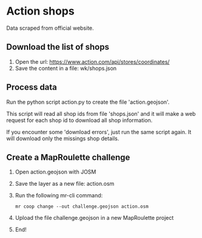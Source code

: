 # Action shops

Data scraped from official website.

## Download the list of shops

1. Open the url: https://www.action.com/api/stores/coordinates/
2. Save the content in a file: wk/shops.json

## Process data

Run the python script action.py to create the file 'action.geojson'.

This script will read all shop ids from file 'shops.json' and it will make a web
request for each shop id to download all shop information.

If you encounter some 'download errors', just run the same script again.
It will download only the missings shop details.


## Create a MapRoulette challenge

1. Open action.geojson with JOSM
2. Save the layer as a new file: action.osm
3. Run the following mr-cli command:

    `mr coop change --out challenge.geojson action.osm`
4. Upload the file challenge.geojson in a new MapRoulette project
5. End!
